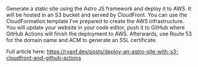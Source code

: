 Generate a static site using the Astro JS framework and deploy it to AWS. It will be hosted in an S3 bucket and served by CloudFront. You can use the CloudFormation template I’ve prepared to create the AWS infrastructure. You will update your website in your code editor, push it to GitHub where GitHub Actions will finish the deployment to AWS. Afterwards, use Route 53 for the domain name and ACM to generate an SSL certificate.

Full article here: https://ryanf.dev/posts/deploy-an-astro-site-with-s3-cloudfront-and-github-actions
